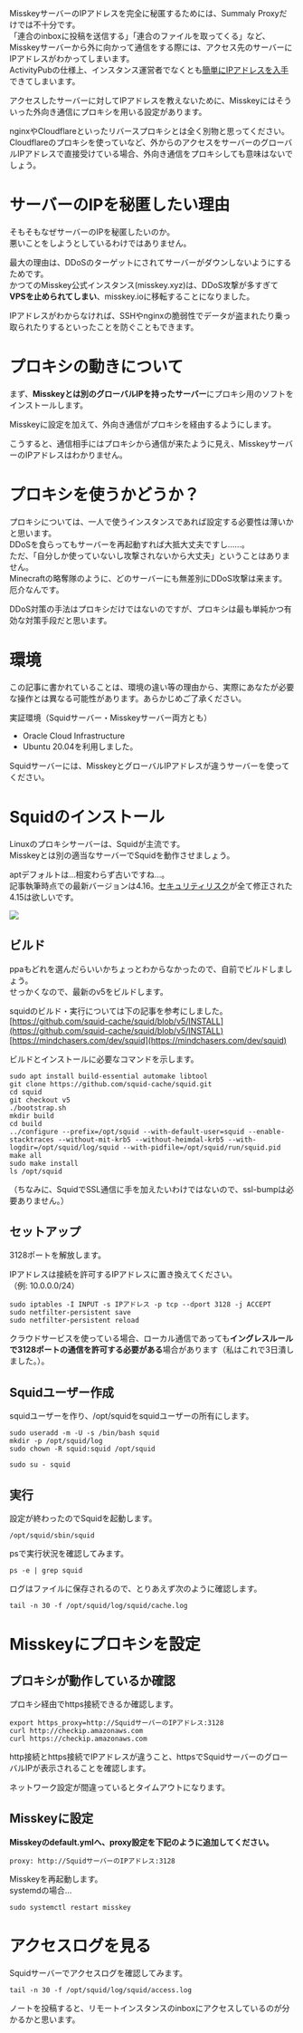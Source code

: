 MisskeyサーバーのIPアドレスを完全に秘匿するためには、Summaly Proxyだけでは不十分です。  
「連合のinboxに投稿を送信する」「連合のファイルを取ってくる」など、Misskeyサーバーから外に向かって通信をする際には、アクセス先のサーバーにIPアドレスがわかってしまいます。  
ActivityPubの仕様上、インスタンス運営者でなくとも[簡単にIPアドレスを入手](https://gist.github.com/cutiful/4f36da3ed37b24f9a7106064393f5e7f)できてしまいます。

アクセスしたサーバーに対してIPアドレスを教えないために、Misskeyにはそういった外向き通信にプロキシを用いる設定があります。

nginxやCloudflareといったリバースプロキシとは全く別物と思ってください。  
Cloudflareのプロキシを使っていなど、外からのアクセスをサーバーのグローバルIPアドレスで直接受けている場合、外向き通信をプロキシしても意味はないでしょう。

# サーバーのIPを秘匿したい理由
そもそもなぜサーバーのIPを秘匿したいのか。  
悪いことをしようとしているわけではありません。

最大の理由は、DDoSのターゲットにされてサーバーがダウンしないようにするためです。  
かつてのMisskey公式インスタンス(misskey.xyz)は、DDoS攻撃が多すぎて**VPSを止められてしまい**、misskey.ioに移転することになりました。

IPアドレスがわからなければ、SSHやnginxの脆弱性でデータが盗まれたり乗っ取られたりするといったことを防ぐこともできます。

# プロキシの動きについて
まず、**Misskeyとは別のグローバルIPを持ったサーバー**にプロキシ用のソフトをインストールします。

Misskeyに設定を加えて、外向き通信がプロキシを経由するようにします。

こうすると、通信相手にはプロキシから通信が来たように見え、MisskeyサーバーのIPアドレスはわかりません。

# プロキシを使うかどうか？
プロキシについては、一人で使うインスタンスであれば設定する必要性は薄いかと思います。  
DDoSを食らってもサーバーを再起動すれば大抵大丈夫ですし……。  
ただ、「自分しか使っていないし攻撃されないから大丈夫」ということはありません。  
Minecraftの略奪隊のように、どのサーバーにも無差別にDDoS攻撃は来ます。厄介なんです。

DDoS対策の手法はプロキシだけではないのですが、プロキシは最も単純かつ有効な対策手段だと思います。

# 環境
この記事に書かれていることは、環境の違い等の理由から、実際にあなたが必要な操作とは異なる可能性があります。あらかじめご了承ください。

実証環境（Squidサーバー・Misskeyサーバー両方とも）

- Oracle Cloud Infrastructure
- Ubuntu 20.04を利用しました。

Squidサーバーには、MisskeyとグローバルIPアドレスが違うサーバーを使ってください。

# Squidのインストール
Linuxのプロキシサーバーは、Squidが主流です。  
Misskeyとは別の適当なサーバーでSquidを動作させましょう。

aptデフォルトは…相変わらず古いですね…。  
記事執筆時点での最新バージョンは4.16。[セキュリティリスク](https://github.com/squid-cache/squid/security/advisories)が全て修正された4.15は欲しいです。

![](https://firebasestorage.googleapis.com/v0/b/hideaki-97c59.appspot.com/o/images%2FPFOKUISFS1RaFz4ghSnc2GS6l5z2%2FmObcKBlXf.png?alt=media)

## ビルド
ppaもどれを選んだらいいかちょっとわからなかったので、自前でビルドしましょう。  
せっかくなので、最新のv5をビルドします。

squidのビルド・実行については下の記事を参考にしました。  
[https://github.com/squid-cache/squid/blob/v5/INSTALL](https://github.com/squid-cache/squid/blob/v5/INSTALL)  
[https://mindchasers.com/dev/squid](https://mindchasers.com/dev/squid)  

ビルドとインストールに必要なコマンドを示します。

```
sudo apt install build-essential automake libtool
git clone https://github.com/squid-cache/squid.git
cd squid
git checkout v5
./bootstrap.sh
mkdir build
cd build
../configure --prefix=/opt/squid --with-default-user=squid --enable-stacktraces --without-mit-krb5 --without-heimdal-krb5 --with-logdir=/opt/squid/log/squid --with-pidfile=/opt/squid/run/squid.pid
make all
sudo make install
ls /opt/squid
```

（ちなみに、SquidでSSL通信に手を加えたいわけではないので、ssl-bumpは必要ありません。）

## セットアップ
3128ポートを解放します。

IPアドレスは接続を許可するIPアドレスに置き換えてください。  
（例: 10.0.0.0/24）

```
sudo iptables -I INPUT -s IPアドレス -p tcp --dport 3128 -j ACCEPT
sudo netfilter-persistent save
sudo netfilter-persistent reload
```

クラウドサービスを使っている場合、ローカル通信であっても**イングレスルールで3128ポートの通信を許可する必要がある**場合があります（私はこれで3日潰しました。）。

## Squidユーザー作成
squidユーザーを作り、/opt/squidをsquidユーザーの所有にします。

```
sudo useradd -m -U -s /bin/bash squid
mkdir -p /opt/squid/log
sudo chown -R squid:squid /opt/squid

sudo su - squid
```

## 実行
設定が終わったのでSquidを起動します。

```
/opt/squid/sbin/squid
```

psで実行状況を確認してみます。

```
ps -e | grep squid
```

ログはファイルに保存されるので、とりあえず次のように確認します。

```
tail -n 30 -f /opt/squid/log/squid/cache.log
```

# Misskeyにプロキシを設定
## プロキシが動作しているか確認
プロキシ経由でhttps接続できるか確認します。

```
export https_proxy=http://SquidサーバーのIPアドレス:3128
curl http://checkip.amazonaws.com
curl https://checkip.amazonaws.com
```

http接続とhttps接続でIPアドレスが違うこと、httpsでSquidサーバーのグローバルIPが表示されることを確認します。

ネットワーク設定が間違っているとタイムアウトになります。

## Misskeyに設定
**Misskeyのdefault.ymlへ、proxy設定を下記のように追加してください。**

```
proxy: http://SquidサーバーのIPアドレス:3128
```

Misskeyを再起動します。  
systemdの場合…

```
sudo systemctl restart misskey
```

# アクセスログを見る
Squidサーバーでアクセスログを確認してみます。

```
tail -n 30 -f /opt/squid/log/squid/access.log
```

ノートを投稿すると、リモートインスタンスのinboxにアクセスしているのが分かるかと思います。
